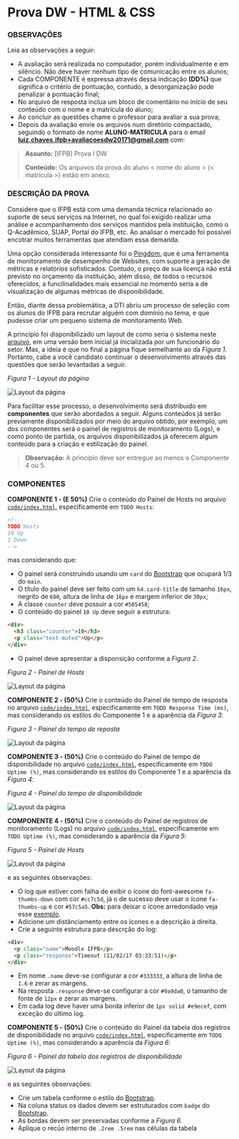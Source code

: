 # Prova DW - HTML & CSS

### OBSERVAÇÕES

Leia as observações a seguir:

* A avaliação será realizada no computador, porém individualmente e em silêncio. Não deve haver nenhum tipo de comunicação entre os alunos;
* Cada COMPONENTE é expressa através dessa indicação **(DD%)** que significa o critério de pontuação, contudo, a desorganização pode penalizar a pontuação final;
* No arquivo de resposta inclua um bloco de comentário no início de seu conteúdo com o nome e a matrícula do aluno;
* Ao concluir as questões chame o professor para avaliar a sua prova;
* Depois da avaliação envie os arquivos num diretório compactado, seguindo o formato de nome **ALUNO-MATRICULA** para o email **luiz.chaves.ifpb+avaliacoesdw20171@gmail.com** com:

> **Assunto:** [IFPB] Prova I DW
>
> **Conteúdo:** Os arquivos da prova do aluno < nome do aluno > (< matrícula >) estão em anexo.

### DESCRIÇÃO DA PROVA

Considere que o IFPB está com uma demanda técnica relacionado ao suporte de seus serviços na Internet, no qual foi exigido realizar uma análise e acompanhamento dos serviços mantidos pela instituição, como o Q-Acadêmico, SUAP, Portal do IFPB, etc. Ao analisar o mercado foi possível encotrar muitos ferramentas que atendiam essa demanda. 

Uma opção considerada interessante foi o [Pingdom](https://www.pingdom.com), que é uma ferramenta de monitoramento de desempenho de Websites, com suporte a geração de métricas e relatórios sofisticados. Contudo, o preço de sua licença não está previsto no orçamento da instituição, além disso, de todos o recursos oferecidos, a funcilinalidades mais essencial no momento seria a de visualização de algumas métricas de disponibilidade.

Então, diante dessa problemática, a DTI abriu um processo de seleção com os alunos do IFPB para recrutar alguém com domínio no tema, e que pudesse criar um pequeno sistema de monitoramento Web.

A princípio foi disponibilizado um layout de como seria o sistema neste [arquivo](site.zip), em uma versão bem inicial já inicializada por um funcionário do setor.
Mas, a ideia é que no final a página fique semelhante ao da *Figura 1*. Portanto, cabe a você candidato continuar o desenvolvimento através das questões que serão levantadas a seguir.

*Figura 1 - Layout da página*

![Layout da página](assets/layout.png)

Para facilitar esse processo, o desenvolvimento será distribuido em **componentes** que serão abordados a seguir. Alguns conteúdos já serão previamente disponibilizados por meio do arquivo obtido, por exemplo, um dos componentes será o painel de registros de monitoramento (Logs), e como ponto de partida, os arquivos disponibilizados já oferecem algum conteúdo para a criação e estilização do painel.

> **Observação:** A princípio deve ser entregue ao menos o Componente 4 ou 5.

### COMPONENTES

**COMPONENTE 1 - (E 50%)** Crie o conteúdo do Painel de Hosts no arquivo [`code/index.html`](code/index.html), especificamente em `TODO Hosts`:

```html
<!-- 
TODO Hosts 
10 Up 
1 Down
--> 
```

mas considerando que:

* O painel será construíndo usando um `card` do [Bootstrap](http://getbootstrap.com) que ocupará 1/3 do `main`.
* O título do painel deve ser feito com um `h4.card-title` de tamanho `16px`, negrito de `600`, altura de linha de `16px` e margem inferior de `30px`;
* A classe `counter` deve possuir a cor `#505458`;
* O conteúdo do painel `10 Up` deve seguir a estrutura:
```html
<div>
  <h3 class="counter">10</h3>
  <p class="text-muted">Up</p>
</div>
``` 
* O painel deve apresentar a disponsição conforme a *Figura 2*.

*Figura 2 - Painel de Hosts*<br>

![Layout da página](assets/hosts.png)

**COMPONENTE 2 - (50%)** Crie o conteúdo do Painel de tempo de resposta no arquivo [`code/index.html`](code/index.html), especificamente em `TODO Response Time (ms)`, mas considerando os estilos do Componente 1 e a aparência da *Figura 3*:

*Figura 3 - Painel do tempo de reposta*<br>

![Layout da página](assets/uptime.png)


**COMPONENTE 3 - (50%)** Crie o conteúdo do Painel de tempo de disponibilidade no arquivo [`code/index.html`](code/index.html), especificamente em `TODO Uptime (%)`, mas considerando os estilos do Componente 1 e a aparência da *Figura 4*:

*Figura 4 - Painel do tempo de disponibilidade*<br>

![Layout da página](assets/response-time.png)


**COMPONENTE 4 - (50%)** Crie o conteúdo do Painel de registros de monitoramento (Logs) no arquivo [`code/index.html`](code/index.html), especificamente em `TODO Uptime (%)`, mas considerando a aparência da *Figura 5*:

*Figura 5 - Painel de Hosts*<br>

![Layout da página](assets/logs.png)

e as seguintes observações:

* O log que estiver com falha de exibir o ícone do font-awesome `fa-thumbs-down` com cor `#cc7c5d`, já o de sucesso deve usar o ícone `fa-thumbs-up` e cor `#57c5a5`. **Obs:** para deixar o ícone arredondado veja esse [exemplo](http://fontawesome.io/examples/#stacked).
* Adicione um distânciamento entre os ícones e a descrição à direita.
* Crie a seguinte estrutura para descrção do log:
```html
<div>
  <p class="name">Moodle IFPB</p>
  <p class="response">Timeout (11/02/17 03:33:51)</p>
</div>
```
* Em nome `.name` deve-se configurar a cor `#333333`, a altura de linha de `1.6` e zerar as margens.
* Na resposta `.response` deve-se configurar a cor `#9a9da0`, o tamanho de fonte de `12px` e zerar as margens.
* Em cada log deve haver uma borda inferior de `1px solid #e9ecef`, com exceção do último log.

**COMPONENTE 5 - (50%)** Crie o conteúdo do Painel da tabela dos registros de disponibilidade no arquivo [`code/index.html`](code/index.html), especificamente em `TODO Uptime (%)`, mas considerando a aparência da *Figura 6*:

*Figura 6 - Painel da tabela dos registros de disponibilidade*<br>

![Layout da página](assets/uptime-table.png)

e as seguintes observações:

* Crie um tabela conforme o estilo do [Bootstrap](http://getbootstrap.com).
* Na coluna status os dados devem ser estruturados com `badge` do [Bootstrap](http://getbootstrap.com).
* As bordas devem ser preservadas conforme a *Figura 6*.
* Aplique o recúo interno de `.2rem .5rem` nas células da tabela
